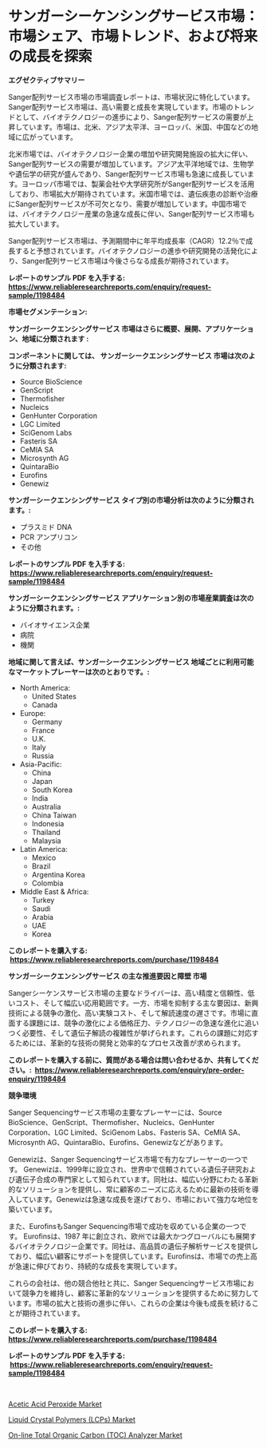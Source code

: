 <p><h1>サンガーシーケンシングサービス市場：市場シェア、市場トレンド、および将来の成長を探索</h1></p><p><strong>エグゼクティブサマリー</strong></p>
<p><p>Sanger配列サービス市場の市場調査レポートは、市場状況に特化しています。 Sanger配列サービス市場は、高い需要と成長を実現しています。市場のトレンドとして、バイオテクノロジーの進歩により、Sanger配列サービスの需要が上昇しています。市場は、北米、アジア太平洋、ヨーロッパ、米国、中国などの地域に広がっています。</p><p>北米市場では、バイオテクノロジー企業の増加や研究開発施設の拡大に伴い、Sanger配列サービスの需要が増加しています。アジア太平洋地域では、生物学や遺伝学の研究が盛んであり、Sanger配列サービス市場も急速に成長しています。ヨーロッパ市場では、製薬会社や大学研究所がSanger配列サービスを活用しており、市場拡大が期待されています。米国市場では、遺伝疾患の診断や治療にSanger配列サービスが不可欠となり、需要が増加しています。中国市場では、バイオテクノロジー産業の急速な成長に伴い、Sanger配列サービス市場も拡大しています。</p><p>Sanger配列サービス市場は、予測期間中に年平均成長率（CAGR）12.2％で成長すると予想されています。バイオテクノロジーの進歩や研究開発の活発化により、Sanger配列サービス市場は今後さらなる成長が期待されています。</p></p>
<p><strong>レポートのサンプル PDF を入手する: <a href="https://www.reliableresearchreports.com/enquiry/request-sample/1198484">https://www.reliableresearchreports.com/enquiry/request-sample/1198484</a></strong></p>
<p><strong>市場セグメンテーション:</strong></p>
<p><strong> サンガーシークエンシングサービス 市場はさらに概要、展開、アプリケーション、地域に分類されます :</strong></p>
<p><strong>コンポーネントに関しては、 サンガーシークエンシングサービス 市場は次のように分類されます: &nbsp;</strong></p>
<p><ul><li>Source BioScience</li><li>GenScript</li><li>Thermofisher</li><li>Nucleics</li><li>GenHunter Corporation</li><li>LGC Limited</li><li>SciGenom Labs</li><li>Fasteris SA</li><li>CeMIA SA</li><li>Microsynth AG</li><li>QuintaraBio</li><li>Eurofins</li><li>Genewiz</li></ul></p>
<p><strong> サンガーシークエンシングサービス タイプ別の市場分析は次のように分類されます。:</strong></p>
<p><ul><li>プラスミド DNA</li><li>PCR アンプリコン</li><li>その他</li></ul></p>
<p><strong>レポートのサンプル PDF を入手する: &nbsp;<a href="https://www.reliableresearchreports.com/enquiry/request-sample/1198484">https://www.reliableresearchreports.com/enquiry/request-sample/1198484</a></strong></p>
<p><strong> サンガーシークエンシングサービス アプリケーション別の市場産業調査は次のように分類されます。:</strong></p>
<p><ul><li>バイオサイエンス企業</li><li>病院</li><li>機関</li></ul></p>
<p><strong>地域に関して言えば、サンガーシークエンシングサービス 地域ごとに利用可能なマーケットプレーヤーは次のとおりです。:</strong></p>
<p><ul>
    <li>
        North America:
        <ul>
            <li>United States</li>
            <li>Canada</li>
        </ul>
    </li>
    <li>
        Europe:
        <ul>
            <li>Germany</li>
            <li>France</li>
            <li>U.K.</li>
            <li>Italy</li>
            <li>Russia</li>
        </ul>
    </li>
    <li>
        Asia-Pacific:
        <ul>
            <li>China</li>
            <li>Japan</li>
            <li>South Korea</li>
            <li>India</li>
            <li>Australia</li>
            <li>China Taiwan</li>
            <li>Indonesia</li>
            <li>Thailand</li>
            <li>Malaysia</li>
        </ul>
    </li>
    <li>
        Latin America:
        <ul>
            <li>Mexico</li>
            <li>Brazil</li>
            <li>Argentina Korea</li>
            <li>Colombia</li>
        </ul>
    </li>
    <li>
        Middle East & Africa:
        <ul>
            <li>Turkey</li>
            <li>Saudi</li>
            <li>Arabia</li>
            <li>UAE</li>
            <li>Korea</li>
        </ul>
    </li>
    </ul></p>
<p><strong>このレポートを購入する: &nbsp;<a href="https://www.reliableresearchreports.com/purchase/1198484">https://www.reliableresearchreports.com/purchase/1198484</a></strong></p>
<p><strong>サンガーシークエンシングサービス の主な推進要因と障壁 市場</strong></p>
<p><p>Sangerシーケンスサービス市場の主要なドライバーは、高い精度と信頼性、低いコスト、そして幅広い応用範囲です。一方、市場を抑制する主な要因は、新興技術による競争の激化、高い実験コスト、そして解読速度の遅さです。市場に直面する課題には、競争の激化による価格圧力、テクノロジーの急速な進化に追いつく必要性、そして遺伝子解読の複雑性が挙げられます。これらの課題に対応するためには、革新的な技術の開発と効率的なプロセス改善が求められます。</p></p>
<p><strong>このレポートを購入する前に、質問がある場合は問い合わせるか、共有してください。:&nbsp; <a href="https://www.reliableresearchreports.com/enquiry/pre-order-enquiry/1198484">https://www.reliableresearchreports.com/enquiry/pre-order-enquiry/1198484</a></strong></p>
<p><strong>競争環境</strong></p>
<p><p>Sanger Sequencingサービス市場の主要なプレーヤーには、Source BioScience、GenScript、Thermofisher、Nucleics、GenHunter Corporation、LGC Limited、SciGenom Labs、Fasteris SA、CeMIA SA、Microsynth AG、QuintaraBio、Eurofins、Genewizなどがあります。</p><p>Genewizは、Sanger Sequencingサービス市場で有力なプレーヤーの一つです。 Genewizは、1999年に設立され、世界中で信頼されている遺伝子研究および遺伝子合成の専門家として知られています。同社は、幅広い分野にわたる革新的なソリューションを提供し、常に顧客のニーズに応えるために最新の技術を導入しています。Genewizは急速な成長を遂げており、市場において強力な地位を築いています。</p><p>また、EurofinsもSanger Sequencing市場で成功を収めている企業の一つです。 Eurofinsは、1987 年に創立され、欧州では最大かつグローバルにも展開するバイオテクノロジー企業です。同社は、高品質の遺伝子解析サービスを提供しており、幅広い顧客にサポートを提供しています。Eurofinsは、市場での売上高が急速に伸びており、持続的な成長を実現しています。</p><p>これらの会社は、他の競合他社と共に、Sanger Sequencingサービス市場において競争力を維持し、顧客に革新的なソリューションを提供するために努力しています。市場の拡大と技術の進歩に伴い、これらの企業は今後も成長を続けることが期待されています。</p></p>
<p><strong>このレポートを購入する: &nbsp; <a href="https://www.reliableresearchreports.com/purchase/1198484">https://www.reliableresearchreports.com/purchase/1198484</a></strong></p>
<p><strong>レポートのサンプル PDF を入手する: &nbsp;<a href="https://www.reliableresearchreports.com/enquiry/request-sample/1198484">https://www.reliableresearchreports.com/enquiry/request-sample/1198484</a></strong><strong></strong></p>
<p>&nbsp;</p>
<p><p><a href="https://view.publitas.com/reportprime-1/global-acetic-acid-peroxide-market-by-types-applications-and-major-players-with-regional-growth-rate-analysis-and-development-situation-from-2023-to-2030/">Acetic Acid Peroxide Market</a></p><p><a href="https://view.publitas.com/reportprime-1/liquid-crystal-polymers-lcps-market-size-growth-outlook-from-2023-to-2030-projecting-at-markets-trends-analysis-by-application-regional-outlook-and-revenue/">Liquid Crystal Polymers (LCPs) Market</a></p><p><a href="https://view.publitas.com/reportprime-1/on-line-total-organic-carbon-toc-analyzer-market-size-share-trends-analysis-report-by-application-regional-outlook-competitive-strategies-and-segment-forecasts-2023-2030/">On-line Total Organic Carbon (TOC) Analyzer Market</a></p></p>